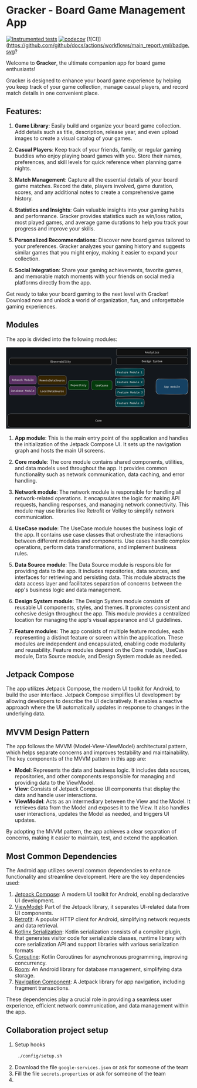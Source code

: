 # Gracker - Board Game Management App

[![Instrumented tests](https://app.bitrise.io/app/034d9dae-9ecb-41d2-a02b-a3694439c181/status.svg?token=kV1BO7WyX9oqkPvpAQZBbw&branch=main)](https://app.bitrise.io/app/034d9dae-9ecb-41d2-a02b-a3694439c181)
[![codecov](https://codecov.io/gh/bmattoso/gracker/graph/badge.svg?token=Av8EVTWbbt)](https://codecov.io/gh/bmattoso/gracker)
[![CI]](https://github.com/github/docs/actions/workflows/main_report.yml/badge.svg?

Welcome to **Gracker**, the ultimate companion app for board game enthusiasts!

Gracker is designed to enhance your board game experience by helping you keep track of your game collection, manage casual players, and record match details in one convenient place.

## Features:

1. **Game Library**: Easily build and organize your board game collection. Add details such as title, description, release year, and even upload images to create a visual catalog of your games.

2. **Casual Players**: Keep track of your friends, family, or regular gaming buddies who enjoy playing board games with you. Store their names, preferences, and skill levels for quick reference when planning game nights.

3. **Match Management**: Capture all the essential details of your board game matches. Record the date, players involved, game duration, scores, and any additional notes to create a comprehensive game history.

4. **Statistics and Insights**: Gain valuable insights into your gaming habits and performance. Gracker provides statistics such as win/loss ratios, most played games, and average game durations to help you track your progress and improve your skills.

5. **Personalized Recommendations**: Discover new board games tailored to your preferences. Gracker analyzes your gaming history and suggests similar games that you might enjoy, making it easier to expand your collection.

6. **Social Integration**: Share your gaming achievements, favorite games, and memorable match moments with your friends on social media platforms directly from the app.

Get ready to take your board gaming to the next level with Gracker! Download now and unlock a world of organization, fun, and unforgettable gaming experiences.

## Modules

The app is divided into the following modules:

![architecture draw](/assets/img/arch_android.png)

1. **App module**: This is the main entry point of the application and handles the initialization of the Jetpack Compose UI. It sets up the navigation graph and hosts the main UI screens.

2. **Core module**: The core module contains shared components, utilities, and data models used throughout the app. It provides common functionality such as network communication, data caching, and error handling.

3. **Network module**: The network module is responsible for handling all network-related operations. It encapsulates the logic for making API requests, handling responses, and managing network connectivity. This module may use libraries like Retrofit or Volley to simplify network communication.

4. **UseCase module**: The UseCase module houses the business logic of the app. It contains use case classes that orchestrate the interactions between different modules and components. Use cases handle complex operations, perform data transformations, and implement business rules.

5. **Data Source module**: The Data Source module is responsible for providing data to the app. It includes repositories, data sources, and interfaces for retrieving and persisting data. This module abstracts the data access layer and facilitates separation of concerns between the app's business logic and data management.

6. **Design System module**: The Design System module consists of reusable UI components, styles, and themes. It promotes consistent and cohesive design throughout the app. This module provides a centralized location for managing the app's visual appearance and UI guidelines.

7. **Feature modules**: The app consists of multiple feature modules, each representing a distinct feature or screen within the application. These modules are independent and encapsulated, enabling code modularity and reusability. Feature modules depend on the Core module, UseCase module, Data Source module, and Design System module as needed.


## Jetpack Compose

The app utilizes Jetpack Compose, the modern UI toolkit for Android, to build the user interface. Jetpack Compose simplifies UI development by allowing developers to describe the UI declaratively. It enables a reactive approach where the UI automatically updates in response to changes in the underlying data.

## MVVM Design Pattern

The app follows the MVVM (Model-View-ViewModel) architectural pattern, which helps separate concerns and improves testability and maintainability. The key components of the MVVM pattern in this app are:

- **Model**: Represents the data and business logic. It includes data sources, repositories, and other components responsible for managing and providing data to the ViewModel.
- **View**: Consists of Jetpack Compose UI components that display the data and handle user interactions.
- **ViewModel**: Acts as an intermediary between the View and the Model. It retrieves data from the Model and exposes it to the View. It also handles user interactions, updates the Model as needed, and triggers UI updates.

By adopting the MVVM pattern, the app achieves a clear separation of concerns, making it easier to maintain, test, and extend the application.

## Most Common Dependencies

The Android app utilizes several common dependencies to enhance functionality and streamline development. Here are the key dependencies used:

1. [Jetpack Compose](https://developer.android.com/jetpack/compose): A modern UI toolkit for Android, enabling declarative UI development.
2. [ViewModel](https://developer.android.com/topic/libraries/architecture/viewmodel): Part of the Jetpack library, it separates UI-related data from UI components.
3. [Retrofit](https://square.github.io/retrofit/): A popular HTTP client for Android, simplifying network requests and data retrieval.
4. [Kotlinx Serialization](https://github.com/Kotlin/kotlinx.serialization): Kotlin serialization consists of a compiler plugin, that generates visitor code for serializable classes, runtime library with core serialization API and support libraries with various serialization formats
5. [Coroutine](https://kotlinlang.org/docs/coroutines-overview.html): Kotlin Coroutines for asynchronous programming, improving concurrency.
6. [Room](https://developer.android.com/jetpack/androidx/releases/room): An Android library for database management, simplifying data storage.
7. [Navigation Component](https://developer.android.com/guide/navigation/navigation-getting-started): A Jetpack library for app navigation, including fragment transactions.

These dependencies play a crucial role in providing a seamless user experience, efficient network communication, and data management within the app.

## Collaboration project setup

1. Setup hooks
   ```bash
    ./config/setup.sh
   ```
2. Download the file `google-services.json` or ask for someone of the team
3. Fill the file `secrets.properties` or ask for someone of the team
4. 
